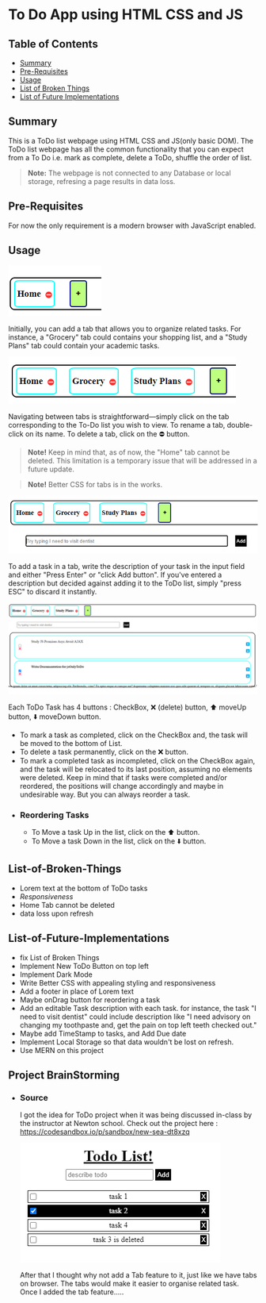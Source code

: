 # To Do App using HTML CSS and JS

## Table of Contents
- [Summary](#Summary)
- [Pre-Requisites](#Pre-Requisites)
- [Usage](#Usage)
- [List of Broken Things](#List-of-Broken-Things)
- [List of Future Implementations](#List-of-Future-Implementations)
## Summary
This is a ToDo list webpage using HTML CSS and JS(only basic DOM). 
The ToDo list webpage has all the common functionality that you can expect from a To Do i.e. mark as complete, delete a ToDo, shuffle the order of list.
> **Note:** The webpage is not connected to any Database or local storage, refresing a page results in data loss.

## Pre-Requisites
For now the only requirement is a modern browser with JavaScript enabled.

## Usage
![add a new Tab](readMeAssests/newTab.png)

Initially, you can add a tab that allows you to organize related tasks.
For instance, a "Grocery" tab could contains your shopping list, and a "Study Plans" tab could contain your academic tasks. 

![tabs](readMeAssests/tabs.png)

Navigating between tabs is straightforward—simply click on the tab corresponding to the To-Do list you wish to view.
To rename a tab, double-click on its name. 
To delete a tab, click on the ⛔ button. 
> **Note!** Keep in mind that, as of now, the "Home" tab cannot be deleted. This limitation is a temporary issue that will be addressed in a future update.

> **Note!** Better CSS for tabs is in the works.

![show the grocery and study plans tab](readMeAssests/TabsFinal.png)

To add a task in a tab, write the description of your task in the input field and either "Press Enter" or "click Add button". 
If you've entered a description but decided against adding it to the ToDo list, simply "press ESC" to discard it instantly.

![show the tasks](readMeAssests/showTasks.png)

Each ToDo Task has 4 buttons : CheckBox, ❌ (delete) button, ⬆️ moveUp button, ⬇️ moveDown button.
* To mark a task as completed, click on the CheckBox and, the task will be moved to the bottom of List.
* To delete a task permanently, click on the ❌ button.
* To mark a completed task as incompleted, click on the CheckBox again, and the task will be relocated to its last position, assuming no elements were deleted. Keep in mind that if tasks were completed and/or reordered, the positions will change accordingly and maybe in undesirable way. But you can always reorder a task.
* ### Reordering Tasks
  * To Move a task Up in the list, click on the ⬆️ button.
  * To Move a task Down in the list, click on the ⬇️ button.

## List-of-Broken-Things
* Lorem text at the bottom of ToDo tasks
* *Responsiveness*
* Home Tab cannot be deleted
* data loss upon refresh

## List-of-Future-Implementations
* fix List of Broken Things
* Implement New ToDo Button on top left
* Implement Dark Mode
* Write Better CSS with appealing styling and responsiveness
* Add a footer in place of Lorem text
* Maybe onDrag button for reordering a task
* Add an editable Task description with each task. for instance, the task "I need to visit dentist" could include description like "I need advisory on changing my toothpaste and, get the pain on top left teeth checked out."
* Maybe add TimeStamp to tasks, and Add Due date
* Implement Local Storage so that data wouldn't be lost on refresh.
* Use MERN on this project

## Project BrainStorming
* ### Source
    I got the idea for ToDo project when it was being discussed in-class by the instructor at Newton school. Check out the project here : https://codesandbox.io/p/sandbox/new-sea-dt8xzq

  ![inClass ToDO](readMeAssests/inClassToDo.png)
  

  After that I thought why not add a Tab feature to it, just like we have tabs on browser. The tabs would make it easier to organise related task. Once I added the tab feature.....
